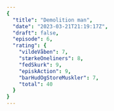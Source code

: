 ```yaml
---
{
  "title": "Demolition man",
  "date": "2023-03-21T21:19:17Z",
  "draft": false,
  "episode": 6,
  "rating": {
    "vildeVåben": 7,
    "stærkeOneliners": 8,
    "fedSkurk": 9,
    "episkAction": 9,
    "barHudOgStoreMuskler": 7,
    "total": 40
  }
}
---
```


